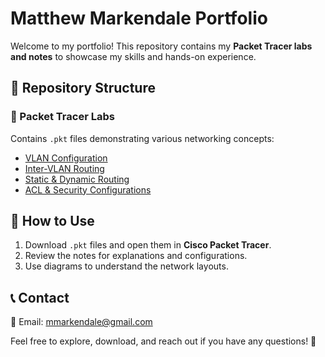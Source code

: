 # Matthew Markendale Portfolio  

Welcome to my portfolio! This repository contains my **Packet Tracer labs and notes** to showcase my skills and hands-on experience.  

## 📁 Repository Structure  

### 🔹 Packet Tracer Labs  
Contains `.pkt` files demonstrating various networking concepts:  
- [VLAN Configuration](PacketTracer-Labs/VLAN_Config.pkt)  
- [Inter-VLAN Routing](PacketTracer-Labs/InterVLAN_Routing.pkt)  
- [Static & Dynamic Routing](PacketTracer-Labs/Static_Dynamic_Routing.pkt)  
- [ACL & Security Configurations](PacketTracer-Labs/ACL_Security.pkt) 
 
## 📌 How to Use  
1. Download `.pkt` files and open them in **Cisco Packet Tracer**.  
2. Review the notes for explanations and configurations.  
3. Use diagrams to understand the network layouts.  

## 📞 Contact  
📧 Email: mmarkendale@gmail.com

Feel free to explore, download, and reach out if you have any questions! 🚀  
